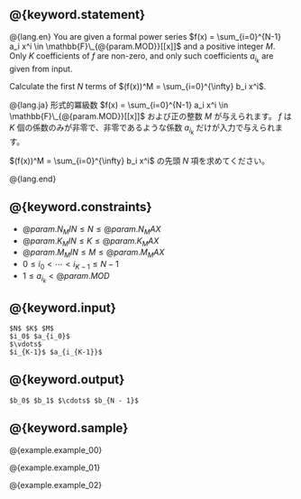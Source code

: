 ## @{keyword.statement}

@{lang.en}
You are given a formal power series $f(x) = \sum_{i=0}^{N-1} a_i x^i \in \mathbb{F}\_{@{param.MOD}}[[x]]$ and a positive integer $M$. 
Only $K$ coefficients of $f$ are non-zero, and only such coefficients $a_{i_k}$ are given from input. 

Calculate the first $N$ terms of $(f(x))^M = \sum_{i=0}^{\infty} b_i x^i$.

@{lang.ja}
形式的冪級数 $f(x) = \sum_{i=0}^{N-1} a_i x^i \in \mathbb{F}\_{@{param.MOD}}[[x]]$ および正の整数 $M$ が与えられます。
$f$ は $K$ 個の係数のみが非零で、非零であるような係数 $a_{i_k}$ だけが入力で与えられます。

$(f(x))^M = \sum_{i=0}^{\infty} b_i x^i$ の先頭 $N$ 項を求めてください。


@{lang.end}

## @{keyword.constraints}

- $@{param.N_MIN} \leq N \leq @{param.N_MAX}$
- $@{param.K_MIN} \leq K \leq @{param.K_MAX}$
- $@{param.M_MIN} \leq M \leq @{param.M_MAX}$
- $0 \leq i_0 < \cdots < i_{K-1} \leq N - 1$
- $1 \leq a_{i_k} < @{param.MOD}$

## @{keyword.input}

```
$N$ $K$ $M$
$i_0$ $a_{i_0}$
$\vdots$
$i_{K-1}$ $a_{i_{K-1}}$
```

## @{keyword.output}

```
$b_0$ $b_1$ $\cdots$ $b_{N - 1}$
```

## @{keyword.sample}

@{example.example_00}

@{example.example_01}

@{example.example_02}
